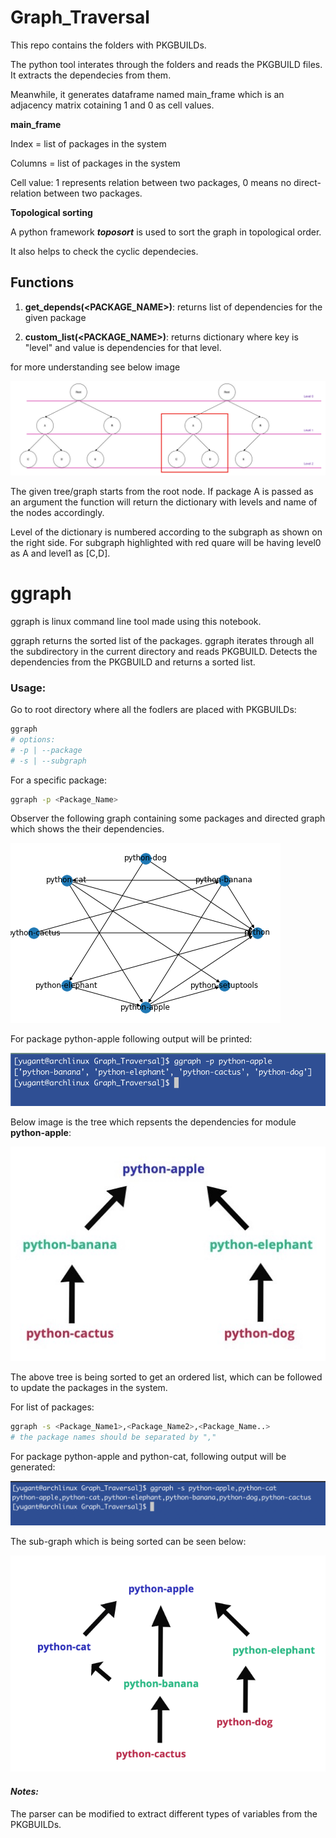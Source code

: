 # Graph_Traversal



This repo contains the folders with PKGBUILDs.



The python tool interates through the folders and reads the PKGBUILD files. It extracts the dependecies from them.

Meanwhile, it generates dataframe named main_frame which is an adjacency matrix cotaining 1 and 0 as cell values.



**main_frame**

Index = list of packages in the system

Columns = list of packages in the system

Cell value: 1 represents relation between two packages, 0 means no direct-relation between two packages.



**Topological sorting**

A python framework ***toposort*** is used to sort the graph in topological order.

It also helps to check the cyclic dependecies.



## Functions

1. **get_depends(<PACKAGE_NAME>)**: returns list of dependencies for the given package

2. **custom_list(<PACKAGE_NAME>)**: returns dictionary where key is "level" and value is dependencies for that level.

for more understanding see below image 

![graph](./graph2.png)

The given tree/graph starts from the root node. If package A is passed as an argument the function will return the dictionary with levels and name of the nodes accordingly.

Level of the dictionary is numbered according to the subgraph as shown on the right side. For subgraph highlighted with red quare will be having level0 as A and level1 as [C,D].



# ggraph

ggraph is linux command line tool made using this notebook.

ggraph returns the sorted list of the packages. ggraph iterates through all the subdirectory in the current directory and reads PKGBUILD. Detects the dependencies from the PKGBUILD and returns a sorted list.



### Usage:

Go to root directory where all the fodlers are placed with PKGBUILDs:

```sh
ggraph
# options:
# -p | --package
# -s | --subgraph
```

For a specific package:

```sh
ggraph -p <Package_Name>
```



Observer the following graph containing some packages and directed graph which shows the their dependencies.

<img src="./graph.png">



For package python-apple following output will be printed:

<img src="./Screenshot 2020-09-01 at 3.36.14 PM.png">



Below image is the tree which repsents the dependencies for module **python-apple**:

<img src="./tree.jpg">

The above tree is being sorted to get an ordered list, which can be followed to update the packages in the system.

For list of packages:

```sh
ggraph -s <Package_Name1>,<Package_Name2>,<Package_Name..>
# the package names should be separated by ","
```

For package python-apple and python-cat, following output will be generated:

<img src="./Screenshot 2020-09-14 at 4.06.58 PM.png" >

The sub-graph which is being sorted can be seen below:

<img src="./tree2.png">

#### *Notes:*

The parser can be modified to extract different types of variables from the PKGBUILDs.



